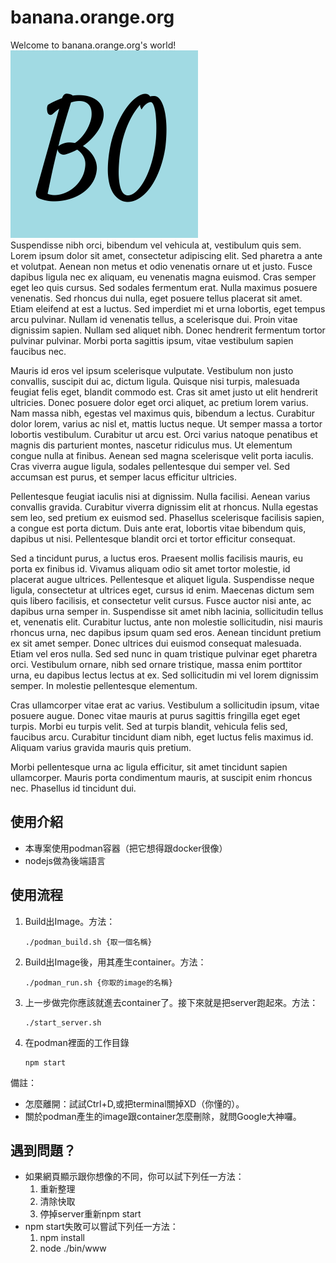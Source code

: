 # banana.orange.org
Welcome to banana.orange.org's world!<br />
<img src='https://github.com/LiaoWC/banana.orange.org/blob/master/public/images/favicon.png' alt='BO_IMG' width='300px'><br />
Suspendisse nibh orci, bibendum vel vehicula at, vestibulum quis sem. Lorem ipsum dolor sit amet, consectetur adipiscing elit. Sed pharetra a ante et volutpat. Aenean non metus et odio venenatis ornare ut et justo. Fusce dapibus ligula nec ex aliquam, eu venenatis magna euismod. Cras semper eget leo quis cursus. Sed sodales fermentum erat. Nulla maximus posuere venenatis. Sed rhoncus dui nulla, eget posuere tellus placerat sit amet. Etiam eleifend at est a luctus. Sed imperdiet mi et urna lobortis, eget tempus arcu pulvinar. Nullam id venenatis tellus, a scelerisque dui. Proin vitae dignissim sapien. Nullam sed aliquet nibh. Donec hendrerit fermentum tortor pulvinar pulvinar. Morbi porta sagittis ipsum, vitae vestibulum sapien faucibus nec.

Mauris id eros vel ipsum scelerisque vulputate. Vestibulum non justo convallis, suscipit dui ac, dictum ligula. Quisque nisi turpis, malesuada feugiat felis eget, blandit commodo est. Cras sit amet justo ut elit hendrerit ultricies. Donec posuere dolor eget orci aliquet, ac pretium lorem varius. Nam massa nibh, egestas vel maximus quis, bibendum a lectus. Curabitur dolor lorem, varius ac nisl et, mattis luctus neque. Ut semper massa a tortor lobortis vestibulum. Curabitur ut arcu est. Orci varius natoque penatibus et magnis dis parturient montes, nascetur ridiculus mus. Ut elementum congue nulla at finibus. Aenean sed magna scelerisque velit porta iaculis. Cras viverra augue ligula, sodales pellentesque dui semper vel. Sed accumsan est purus, et semper lacus efficitur ultricies.

Pellentesque feugiat iaculis nisi at dignissim. Nulla facilisi. Aenean varius convallis gravida. Curabitur viverra dignissim elit at rhoncus. Nulla egestas sem leo, sed pretium ex euismod sed. Phasellus scelerisque facilisis sapien, a congue est porta dictum. Duis ante erat, lobortis vitae bibendum quis, dapibus ut nisi. Pellentesque blandit orci et tortor efficitur consequat.

Sed a tincidunt purus, a luctus eros. Praesent mollis facilisis mauris, eu porta ex finibus id. Vivamus aliquam odio sit amet tortor molestie, id placerat augue ultrices. Pellentesque et aliquet ligula. Suspendisse neque ligula, consectetur at ultrices eget, cursus id enim. Maecenas dictum sem quis libero facilisis, et consectetur velit cursus. Fusce auctor nisi ante, ac dapibus urna semper in. Suspendisse sit amet nibh lacinia, sollicitudin tellus et, venenatis elit. Curabitur luctus, ante non molestie sollicitudin, nisi mauris rhoncus urna, nec dapibus ipsum quam sed eros. Aenean tincidunt pretium ex sit amet semper. Donec ultrices dui euismod consequat malesuada. Etiam vel eros nulla. Sed sed nunc in quam tristique pulvinar eget pharetra orci. Vestibulum ornare, nibh sed ornare tristique, massa enim porttitor urna, eu dapibus lectus lectus at ex. Sed sollicitudin mi vel lorem dignissim semper. In molestie pellentesque elementum.

Cras ullamcorper vitae erat ac varius. Vestibulum a sollicitudin ipsum, vitae posuere augue. Donec vitae mauris at purus sagittis fringilla eget eget turpis. Morbi eu turpis velit. Sed at turpis blandit, vehicula felis sed, faucibus arcu. Curabitur tincidunt diam nibh, eget luctus felis maximus id. Aliquam varius gravida mauris quis pretium.

Morbi pellentesque urna ac ligula efficitur, sit amet tincidunt sapien ullamcorper. Mauris porta condimentum mauris, at suscipit enim rhoncus nec. Phasellus id tincidunt dui.
## 使用介紹
- 本專案使用podman容器（把它想得跟docker很像）
- nodejs做為後端語言
## 使用流程
1. Build出Image。方法：
    ```
    ./podman_build.sh {取一個名稱}
    ```
2. Build出Image後，用其產生container。方法：
    ```
    ./podman_run.sh {你取的image的名稱}
    ```
3. 上一步做完你應該就進去container了。接下來就是把server跑起來。方法：
    ```
   ./start_server.sh
   ```
4. 在podman裡面的工作目錄
    ```
    npm start
   ```

備註：
- 怎麼離開：試試Ctrl+D,或把terminal關掉XD（你懂的）。
- 關於podman產生的image跟container怎麼刪除，就問Google大神囉。
## 遇到問題？
- 如果網頁顯示跟你想像的不同，你可以試下列任一方法：
    1. 重新整理
    2. 清除快取
    3. 停掉server重新npm start
- npm start失敗可以嘗試下列任一方法：
    1. npm install
    2. node ./bin/www